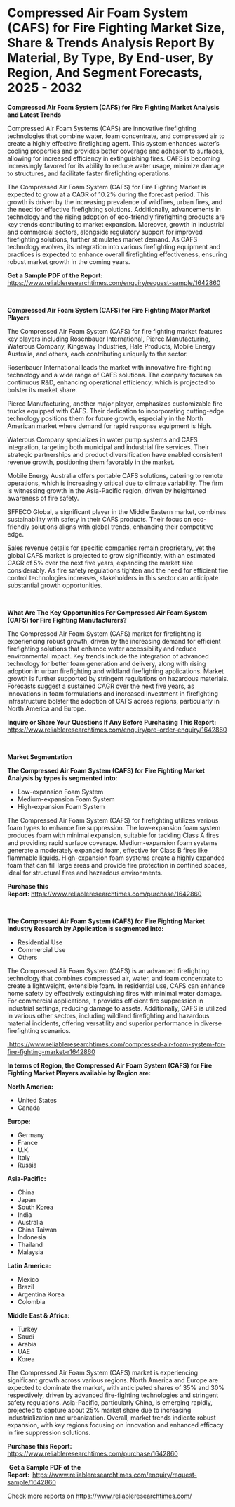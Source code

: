 <p><h1>Compressed Air Foam System (CAFS) for Fire Fighting Market Size, Share & Trends Analysis Report By Material, By Type, By End-user, By Region, And Segment Forecasts, 2025 - 2032</h1></p><p><strong>Compressed Air Foam System (CAFS) for Fire Fighting Market Analysis and Latest Trends</strong></p>
<p><p>Compressed Air Foam Systems (CAFS) are innovative firefighting technologies that combine water, foam concentrate, and compressed air to create a highly effective firefighting agent. This system enhances water’s cooling properties and provides better coverage and adhesion to surfaces, allowing for increased efficiency in extinguishing fires. CAFS is becoming increasingly favored for its ability to reduce water usage, minimize damage to structures, and facilitate faster firefighting operations.</p><p>The Compressed Air Foam System (CAFS) for Fire Fighting Market is expected to grow at a CAGR of 10.2% during the forecast period. This growth is driven by the increasing prevalence of wildfires, urban fires, and the need for effective firefighting solutions. Additionally, advancements in technology and the rising adoption of eco-friendly firefighting products are key trends contributing to market expansion. Moreover, growth in industrial and commercial sectors, alongside regulatory support for improved firefighting solutions, further stimulates market demand. As CAFS technology evolves, its integration into various firefighting equipment and practices is expected to enhance overall firefighting effectiveness, ensuring robust market growth in the coming years.</p></p>
<p><strong>Get a Sample PDF of the Report:&nbsp;</strong> <a href="https://www.reliableresearchtimes.com/enquiry/request-sample/1642860?utm_campaign=2007&utm_medium=2&utm_source=Github&utm_content=ia&utm_term=12012025&utm_id=compressed-air-foam-system-cafs-for-fire-fighting">https://www.reliableresearchtimes.com/enquiry/request-sample/1642860</a></p>
<p>&nbsp;</p>
<p><strong>Compressed Air Foam System (CAFS) for Fire Fighting Major Market Players</strong></p>
<p><p>The Compressed Air Foam System (CAFS) for fire fighting market features key players including Rosenbauer International, Pierce Manufacturing, Waterous Company, Kingsway Industries, Hale Products, Mobile Energy Australia, and others, each contributing uniquely to the sector.</p><p>Rosenbauer International leads the market with innovative fire-fighting technology and a wide range of CAFS solutions. The company focuses on continuous R&D, enhancing operational efficiency, which is projected to bolster its market share.</p><p>Pierce Manufacturing, another major player, emphasizes customizable fire trucks equipped with CAFS. Their dedication to incorporating cutting-edge technology positions them for future growth, especially in the North American market where demand for rapid response equipment is high.</p><p>Waterous Company specializes in water pump systems and CAFS integration, targeting both municipal and industrial fire services. Their strategic partnerships and product diversification have enabled consistent revenue growth, positioning them favorably in the market.</p><p>Mobile Energy Australia offers portable CAFS solutions, catering to remote operations, which is increasingly critical due to climate variability. The firm is witnessing growth in the Asia-Pacific region, driven by heightened awareness of fire safety.</p><p>SFFECO Global, a significant player in the Middle Eastern market, combines sustainability with safety in their CAFS products. Their focus on eco-friendly solutions aligns with global trends, enhancing their competitive edge.</p><p>Sales revenue details for specific companies remain proprietary, yet the global CAFS market is projected to grow significantly, with an estimated CAGR of 5% over the next five years, expanding the market size considerably. As fire safety regulations tighten and the need for efficient fire control technologies increases, stakeholders in this sector can anticipate substantial growth opportunities.</p></p>
<p>&nbsp;</p>
<p><strong>What Are The Key Opportunities For Compressed Air Foam System (CAFS) for Fire Fighting Manufacturers?</strong></p>
<p><p>The Compressed Air Foam System (CAFS) market for firefighting is experiencing robust growth, driven by the increasing demand for efficient firefighting solutions that enhance water accessibility and reduce environmental impact. Key trends include the integration of advanced technology for better foam generation and delivery, along with rising adoption in urban firefighting and wildland firefighting applications. Market growth is further supported by stringent regulations on hazardous materials. Forecasts suggest a sustained CAGR over the next five years, as innovations in foam formulations and increased investment in firefighting infrastructure bolster the adoption of CAFS across regions, particularly in North America and Europe.</p></p>
<p><strong>Inquire or Share Your Questions If Any Before Purchasing This Report:</strong> <a href="https://www.reliableresearchtimes.com/enquiry/pre-order-enquiry/1642860?utm_campaign=2007&utm_medium=2&utm_source=Github&utm_content=ia&utm_term=12012025&utm_id=compressed-air-foam-system-cafs-for-fire-fighting">https://www.reliableresearchtimes.com/enquiry/pre-order-enquiry/1642860</a></p>
<p>&nbsp;</p>
<p><strong>Market Segmentation</strong></p>
<p><strong>The Compressed Air Foam System (CAFS) for Fire Fighting Market Analysis by types is segmented into:</strong></p>
<p><ul><li>Low-expansion Foam System</li><li>Medium-expansion Foam System</li><li>High-expansion Foam System</li></ul></p>
<p><p>The Compressed Air Foam System (CAFS) for firefighting utilizes various foam types to enhance fire suppression. The low-expansion foam system produces foam with minimal expansion, suitable for tackling Class A fires and providing rapid surface coverage. Medium-expansion foam systems generate a moderately expanded foam, effective for Class B fires like flammable liquids. High-expansion foam systems create a highly expanded foam that can fill large areas and provide fire protection in confined spaces, ideal for structural fires and hazardous environments.</p></p>
<p><strong>Purchase this Report:&nbsp;</strong><a href="https://www.reliableresearchtimes.com/purchase/1642860?utm_campaign=2007&utm_medium=2&utm_source=Github&utm_content=ia&utm_term=12012025&utm_id=compressed-air-foam-system-cafs-for-fire-fighting">https://www.reliableresearchtimes.com/purchase/1642860</a></p>
<p>&nbsp;</p>
<p><strong>The Compressed Air Foam System (CAFS) for Fire Fighting Market Industry Research by Application is segmented into:</strong></p>
<p><ul><li>Residential Use</li><li>Commercial Use</li><li>Others</li></ul></p>
<p><p>The Compressed Air Foam System (CAFS) is an advanced firefighting technology that combines compressed air, water, and foam concentrate to create a lightweight, extensible foam. In residential use, CAFS can enhance home safety by effectively extinguishing fires with minimal water damage. For commercial applications, it provides efficient fire suppression in industrial settings, reducing damage to assets. Additionally, CAFS is utilized in various other sectors, including wildland firefighting and hazardous material incidents, offering versatility and superior performance in diverse firefighting scenarios.</p></p>
<p><a href="https://www.reliableresearchtimes.com/compressed-air-foam-system-for-fire-fighting-market-r1642860?utm_campaign=2007&utm_medium=2&utm_source=Github&utm_content=ia&utm_term=12012025&utm_id=compressed-air-foam-system-cafs-for-fire-fighting">&nbsp;https://www.reliableresearchtimes.com/compressed-air-foam-system-for-fire-fighting-market-r1642860</a></p>
<p><strong>In terms of Region, the Compressed Air Foam System (CAFS) for Fire Fighting Market Players available by Region are:</strong></p>
<p>
    <p> <strong> North America: </strong>
        <ul>
            <li>United States</li>
            <li>Canada</li>
        </ul>
        </p> 
    <p> <strong> Europe: </strong>
        <ul>
            <li>Germany</li>
            <li>France</li>
            <li>U.K.</li>
            <li>Italy</li>
            <li>Russia</li>
        </ul>
        </p> 
    <p> <strong> Asia-Pacific: </strong>
        <ul>
            <li>China</li>
            <li>Japan</li>
            <li>South Korea</li>
            <li>India</li>
            <li>Australia</li>
            <li>China Taiwan</li>
            <li>Indonesia</li>
            <li>Thailand</li>
            <li>Malaysia</li>
        </ul>
        </p> 
    <p> <strong> Latin America: </strong>
        <ul>
            <li>Mexico</li>
            <li>Brazil</li>
            <li>Argentina Korea</li>
            <li>Colombia</li>
        </ul>
        </p> 
    <p> <strong> Middle East & Africa: </strong>
        <ul>
            <li>Turkey</li>
            <li>Saudi</li>
            <li>Arabia</li>
            <li>UAE</li>
            <li>Korea</li>
        </ul>
    </p>
    </p>
<p><p>The Compressed Air Foam System (CAFS) market is experiencing significant growth across various regions. North America and Europe are expected to dominate the market, with anticipated shares of 35% and 30% respectively, driven by advanced fire-fighting technologies and stringent safety regulations. Asia-Pacific, particularly China, is emerging rapidly, projected to capture about 25% market share due to increasing industrialization and urbanization. Overall, market trends indicate robust expansion, with key regions focusing on innovation and enhanced efficacy in fire suppression solutions.</p></p>
<p><strong>Purchase this Report: </strong><a href="https://www.reliableresearchtimes.com/purchase/1642860?utm_campaign=2007&utm_medium=2&utm_source=Github&utm_content=ia&utm_term=12012025&utm_id=compressed-air-foam-system-cafs-for-fire-fighting">https://www.reliableresearchtimes.com/purchase/1642860</a></p>
<p>&nbsp;<strong>Get a Sample PDF of the Report:&nbsp;&nbsp;</strong><a href="https://www.reliableresearchtimes.com/enquiry/request-sample/1642860?utm_campaign=2007&utm_medium=2&utm_source=Github&utm_content=ia&utm_term=12012025&utm_id=compressed-air-foam-system-cafs-for-fire-fighting">https://www.reliableresearchtimes.com/enquiry/request-sample/1642860</a></p>
<p><strong></strong></p>
<p>Check more reports on <a href="https://www.reliableresearchtimes.com/?utm_campaign=2007&utm_medium=2&utm_source=Github&utm_content=ia&utm_term=12012025&utm_id=compressed-air-foam-system-cafs-for-fire-fighting">https://www.reliableresearchtimes.com/</a></p>